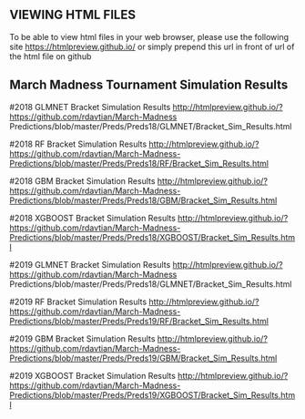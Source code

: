 ## VIEWING HTML FILES 
To be able to view html files in your web browser, please use the following site https://htmlpreview.github.io/ or simply prepend this url
in front of url of the html file on github 

## March Madness Tournament Simulation Results

#2018 GLMNET Bracket Simulation Results
http://htmlpreview.github.io/?https://github.com/rdavtian/March-Madness  Predictions/blob/master/Preds/Preds18/GLMNET/Bracket_Sim_Results.html


#2018 RF Bracket Simulation Results
http://htmlpreview.github.io/?https://github.com/rdavtian/March-Madness-Predictions/blob/master/Preds/Preds18/RF/Bracket_Sim_Results.html


#2018 GBM Bracket Simulation Results
http://htmlpreview.github.io/?https://github.com/rdavtian/March-Madness-Predictions/blob/master/Preds/Preds18/GBM/Bracket_Sim_Results.html


#2018 XGBOOST Bracket Simulation Results
http://htmlpreview.github.io/?https://github.com/rdavtian/March-Madness-Predictions/blob/master/Preds/Preds18/XGBOOST/Bracket_Sim_Results.html


#2019 GLMNET Bracket Simulation Results
http://htmlpreview.github.io/?https://github.com/rdavtian/March-Madness  Predictions/blob/master/Preds/Preds18/GLMNET/Bracket_Sim_Results.html


#2019 RF Bracket Simulation Results
http://htmlpreview.github.io/?https://github.com/rdavtian/March-Madness-Predictions/blob/master/Preds/Preds19/RF/Bracket_Sim_Results.html


#2019 GBM Bracket Simulation Results
http://htmlpreview.github.io/?https://github.com/rdavtian/March-Madness-Predictions/blob/master/Preds/Preds19/GBM/Bracket_Sim_Results.html


#2019 XGBOOST Bracket Simulation Results
http://htmlpreview.github.io/?https://github.com/rdavtian/March-Madness-Predictions/blob/master/Preds/Preds19/XGBOOST/Bracket_Sim_Results.html


